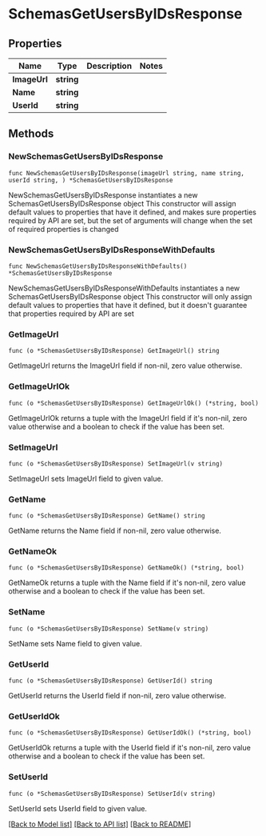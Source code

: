 # SchemasGetUsersByIDsResponse

## Properties

Name | Type | Description | Notes
------------ | ------------- | ------------- | -------------
**ImageUrl** | **string** |  | 
**Name** | **string** |  | 
**UserId** | **string** |  | 

## Methods

### NewSchemasGetUsersByIDsResponse

`func NewSchemasGetUsersByIDsResponse(imageUrl string, name string, userId string, ) *SchemasGetUsersByIDsResponse`

NewSchemasGetUsersByIDsResponse instantiates a new SchemasGetUsersByIDsResponse object
This constructor will assign default values to properties that have it defined,
and makes sure properties required by API are set, but the set of arguments
will change when the set of required properties is changed

### NewSchemasGetUsersByIDsResponseWithDefaults

`func NewSchemasGetUsersByIDsResponseWithDefaults() *SchemasGetUsersByIDsResponse`

NewSchemasGetUsersByIDsResponseWithDefaults instantiates a new SchemasGetUsersByIDsResponse object
This constructor will only assign default values to properties that have it defined,
but it doesn't guarantee that properties required by API are set

### GetImageUrl

`func (o *SchemasGetUsersByIDsResponse) GetImageUrl() string`

GetImageUrl returns the ImageUrl field if non-nil, zero value otherwise.

### GetImageUrlOk

`func (o *SchemasGetUsersByIDsResponse) GetImageUrlOk() (*string, bool)`

GetImageUrlOk returns a tuple with the ImageUrl field if it's non-nil, zero value otherwise
and a boolean to check if the value has been set.

### SetImageUrl

`func (o *SchemasGetUsersByIDsResponse) SetImageUrl(v string)`

SetImageUrl sets ImageUrl field to given value.


### GetName

`func (o *SchemasGetUsersByIDsResponse) GetName() string`

GetName returns the Name field if non-nil, zero value otherwise.

### GetNameOk

`func (o *SchemasGetUsersByIDsResponse) GetNameOk() (*string, bool)`

GetNameOk returns a tuple with the Name field if it's non-nil, zero value otherwise
and a boolean to check if the value has been set.

### SetName

`func (o *SchemasGetUsersByIDsResponse) SetName(v string)`

SetName sets Name field to given value.


### GetUserId

`func (o *SchemasGetUsersByIDsResponse) GetUserId() string`

GetUserId returns the UserId field if non-nil, zero value otherwise.

### GetUserIdOk

`func (o *SchemasGetUsersByIDsResponse) GetUserIdOk() (*string, bool)`

GetUserIdOk returns a tuple with the UserId field if it's non-nil, zero value otherwise
and a boolean to check if the value has been set.

### SetUserId

`func (o *SchemasGetUsersByIDsResponse) SetUserId(v string)`

SetUserId sets UserId field to given value.



[[Back to Model list]](../README.md#documentation-for-models) [[Back to API list]](../README.md#documentation-for-api-endpoints) [[Back to README]](../README.md)


